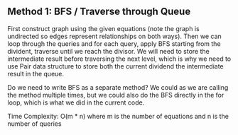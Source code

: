## Method 1: BFS / Traverse through Queue

First construct graph using the given equations (note the graph is undirected so edges represent relationships on both ways). Then we can loop through the queries and
for each query, apply BFS starting from the divident, traverse until we reach the divisor. We will need to store the intermediate result before traversing the next
level, which is why we need to use Pair data structure to store both the current dividend the intermediate result in the queue.

Do we need to write BFS as a separate method? We could as we are calling the method multiple times, but we could also do the BFS directly in the for loop, which is what we did in the current code.

Time Complexity: O(m * n) where m is the number of equations and n is the number of queries
